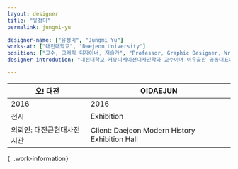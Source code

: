 ```yaml
---
layout: designer
title: "유정미"
permalink: jungmi-yu

designer-name: ["유정미", "Jungmi Yu"]
works-at: ["대전대학교", "Daejeon University"]
position: ["교수, 그래픽 디자이너, 저술가", "Professor, Graphic Designer, Writer"]
designer-introdution: "대전대학교 커뮤니케이션디자인학과 교수이며 이유출판 공동대표이다. 출판 디자이너, 브랜드 컨설턴트로 활동 중이다. 1985년 이화여대 생활미술학과와 산업미술대학원을 졸업하고 사보 편집 대행사 '유진 기획'을 거쳐, «과학동아» 디자인 작업을 했다. 1994년 '기능주의 타이포그라피'로 석사학위를 받았다. 웅진출판사 '까치'와 종합유선방송위원회 «뉴미디어 저널» 아트디렉터를 역임했다. 1995년 영국 유학길에 올라, 센트럴 세인트 마틴스(Central Saint Martins)의 정보 디자인(The Information Design)으로 석사학위를 취득했다. 1998년 귀국 후, 이화여대 등 대학에서 편집 디자인을 강의하며, «메종»(Maison)의 객원 아트 디렉터, 타이포그라피 전문지 «정글» 10호 게스트 디자이너로 활약했다. 현재, «뉴미디어 저널»의 객원 아트디렉터이며, 웅진미디어 출간물의 아트디렉션을 맡고 있다. 상명대 디자인대학원, 동덕여대 디자인대학원, 서울산업대, 동아대에 출강중이며, 호서대 겸임교수로 재직중이다."

---
```


| 오! 대전 | O!DAEJUN |
|----------------|----------------|
| 2016 | 2016 |
| 전시 | Exhibition |
| 의뢰인: 대전근현대사전시관 | Client: Daejeon Modern History Exhibition Hall |
{: .work-information}
